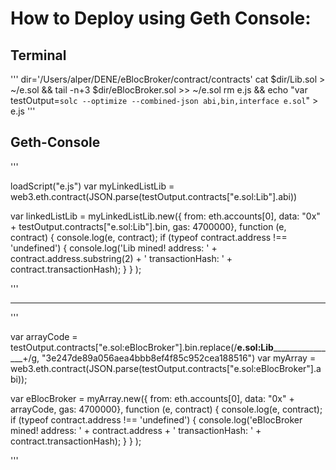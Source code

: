 # How to Deploy using Geth Console:

## Terminal

'''
dir='/Users/alper/DENE/eBlocBroker/contract/contracts'
cat $dir/Lib.sol > ~/e.sol && tail -n+3 $dir/eBlocBroker.sol >> ~/e.sol
rm e.js && echo "var testOutput=`solc --optimize --combined-json abi,bin,interface e.sol`" > e.js
'''

## Geth-Console

'''


loadScript("e.js")
var myLinkedListLib = web3.eth.contract(JSON.parse(testOutput.contracts["e.sol:Lib"].abi))

var linkedListLib = myLinkedListLib.new({ from: eth.accounts[0], data: "0x" + testOutput.contracts["e.sol:Lib"].bin, gas: 4700000},
  function (e, contract) {
    console.log(e, contract);
    if (typeof contract.address !== 'undefined') {
         console.log('Lib mined! address: ' + contract.address.substring(2) + ' transactionHash: ' + contract.transactionHash);
    }
  }
);


'''

-------------------

'''


var arrayCode = testOutput.contracts["e.sol:eBlocBroker"].bin.replace(/__e.sol:Lib__________________+/g,
"3e247de89a056aea4bbb8ef4f85c952cea188516")
var myArray   = web3.eth.contract(JSON.parse(testOutput.contracts["e.sol:eBlocBroker"].abi));

var eBlocBroker = myArray.new({ from: eth.accounts[0], data: "0x" + arrayCode, gas: 4700000},
  function (e, contract) {
    console.log(e, contract);
    if (typeof contract.address !== 'undefined') {
         console.log('eBlocBroker mined! address: ' + contract.address + ' transactionHash: ' + contract.transactionHash);
    }
  }
);


'''
